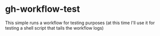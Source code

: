 # gh-workflow-test
This simple runs a workflow for testing purposes (at this time I'll use it for testing a shell script that tails the workflow logs)
